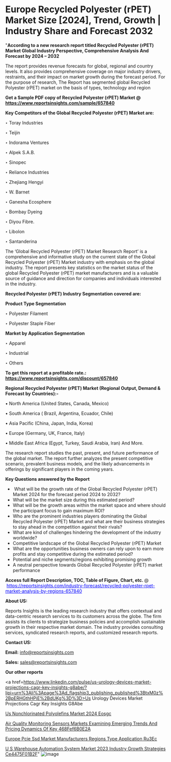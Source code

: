 # Europe Recycled Polyester (rPET) Market Size [2024], Trend, Growth | Industry Share and Forecast 2032

 "<strong>According to a new research report titled Recycled Polyester (rPET) Market Global Industry Perspective, Comprehensive Analysis And Forecast by 2024 – 2032</strong>

The report provides revenue forecasts for global, regional and country levels. It also provides comprehensive coverage on major industry drivers, restraints, and their impact on market growth during the forecast period. For the purpose of research, The Report has segmented global Recycled Polyester (rPET) market on the basis of types, technology and region

<strong>Get a Sample PDF copy of Recycled Polyester (rPET) Market </strong><strong>@<a href=https://www.reportsinsights.com/sample/657840 style=color:#0000ff;> https://www.reportsinsights.com/sample/657840</a></strong></font>

<strong>Key Competitors of the Global Recycled Polyester (rPET) Market are:</strong>

‣ Toray Industries

‣ Teijin

‣ Indorama Ventures

‣ Alpek S.A.B.

‣ Sinopec

‣ Reliance Industries

‣ Zhejiang Hengyi

‣ W. Barnet

‣ Ganesha Ecosphere

‣ Bombay Dyeing

‣ Diyou Fibre.

‣ Libolon

‣ Santanderina

The ‘Global Recycled Polyester (rPET) Market Research Report’ is a comprehensive and informative study on the current state of the Global Recycled Polyester (rPET) Market industry with emphasis on the global industry. The report presents key statistics on the market status of the global Recycled Polyester (rPET) market manufacturers and is a valuable source of guidance and direction for companies and individuals interested in the industry.

<strong>Recycled Polyester (rPET) Industry Segmentation covered are:</strong>

<strong>Product Type Segmentation</strong>

‣ Polyester Filament

‣ Polyester Staple Fiber

<strong>Market by Application Segmentation</strong>

‣ Apparel

‣ Industrial

‣ Others

<strong>To get this report at a profitable rate.: <a href=https://www.reportsinsights.com/discount/657840 style=color:#0000ff;>https://www.reportsinsights.com/discount/657840</a></strong></font>

<strong>Regional Recycled Polyester (rPET) Market (Regional Output, Demand &amp; Forecast by Countries):-</strong>

• North America (United States, Canada, Mexico)

• South America ( Brazil, Argentina, Ecuador, Chile)

• Asia Pacific (China, Japan, India, Korea)

• Europe (Germany, UK, France, Italy)

• Middle East Africa (Egypt, Turkey, Saudi Arabia, Iran) And More.

The research report studies the past, present, and future performance of the global market. The report further analyzes the present competitive scenario, prevalent business models, and the likely advancements in offerings by significant players in the coming years.

<strong>Key Questions answered by the Report</strong>
<ul>
  <li> What will be the growth rate of the Global Recycled Polyester (rPET) Market 2024 for the forecast period 2024 to 2032?</li>
  <li>What will be the market size during this estimated period?</li>
  <li>What will be the growth areas within the market space and where should the participant focus to gain maximum ROI?</li>
  <li>Who are the prominent industries players dominating the Global Recycled Polyester (rPET) Market and what are their business strategies to stay ahead in the competition against their rivals?</li>
  <li>What are kind of challenges hindering the development of the industry worldwide?</li>
  <li>Competitive landscape of the Global Recycled Polyester (rPET) Market</li>
  <li>What are the opportunities business owners can rely upon to earn more profits and stay competitive during the estimated period?</li>
  <li>Potential and niche segments/regions exhibiting promising growth</li>
  <li>A neutral perspective towards Global Recycled Polyester (rPET) market performance</li>
</ul>
<strong>Access full Report Description, TOC, Table of Figure, Chart, etc. </strong>@  <a href=https://reportsinsights.com/industry-forecast/recycled-polyester-rpet-market-analysis-by-regions-657840 style=color:#0000ff;>https://reportsinsights.com/industry-forecast/recycled-polyester-rpet-market-analysis-by-regions-657840</a></font>

<strong><strong>About US</strong>:</strong>

Reports Insights is the leading research industry that offers contextual and data-centric research services to its customers across the globe. The firm assists its clients to strategize business policies and accomplish sustainable growth in their respective market domain. The industry provides consulting services, syndicated research reports, and customized research reports.

<strong>Contact US:</strong>

<p class=""""><b>Email:</b> <a href=mailto:info@reportsinsights.com>info@reportsinsights.com</a></p>
<p class=""""><b>Sales:</b> <a href=mailto:sales@reportsinsights.com>sales@reportsinsights.com</a></p>

<strong>Our other reports</strong>

<a href=https://www.linkedin.com/pulse/us-urology-devices-market-projections-cagr-key-insights-g8abe/?lipi=urn%3Ali%3Apage%3Ad_flagship3_publishing_published%3BtxM0z%2BpERHGthHPiE%2BdUKg%3D%3D>Us Urology Devices Market Projections Cagr Key Insights G8Abe</a>

<a href=https://www.linkedin.com/pulse/us-nonchlorinated-polyolefins-market-2024-eosgc/>Us Nonchlorinated Polyolefins Market 2024 Eosgc</a>

<a href=https://medium.com/@ruchikakadam73/air-quality-monitoring-sensors-markets-examining-emerging-trends-and-pricing-dynamics-of-key-468fef6b0e2a>Air Quality Monitoring Sensors Markets Examining Emerging Trends And Pricing Dynamics Of Key 468Fef6B0E2A</a>

<a href=https://www.linkedin.com/pulse/europe-pcie-ssd-market-manufacturers-regions-type-application-ru3ec/>Europe Pcie Ssd Market Manufacturers Regions Type Application Ru3Ec</a>

<a href=https://medium.com/@achalwankhede15/u-s-warehouse-automation-system-market-2023-industry-growth-strategies-ce4475f01b2f>U S Warehouse Automation System Market 2023 Industry Growth Strategies Ce4475F01B2F</a>"
![image](https://github.com/daminid12/RImarketresearch/assets/158430485/664c79d4-7557-40cf-bfb4-227b5ca655ff)
